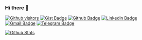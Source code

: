 ### Hi there 👋
[![Github visitors](https://visitor-badge.glitch.me/badge?page_id=alexssantos.visitor-badge)](https://github.com/alexssantos)
[![Gist Badge](https://img.shields.io/badge/-Gist-555859?style=flat-square&logo=Github&logoColor=white&link=https://gist.github.com/alexssantos)](https://gist.github.com/alexssantos)
[![Github Badge](https://img.shields.io/badge/-Github-000?style=flat-square&logo=Github&logoColor=white&link=https://github.com/alexssantos)](https://github.com/alexssantos)
[![Linkedin Badge](https://img.shields.io/badge/-LinkedIn-blue?style=flat-square&logo=Linkedin&logoColor=white&link=https://www.linkedin.com/in/alexssantos/)](https://www.linkedin.com/in/alexssantos/)
[![Gmail Badge](https://img.shields.io/badge/-Gmail-c14438?style=flat-square&logo=Gmail&logoColor=white&link=mailto:arkanjo.alex@hotmail.com)](mailto:arkanjo.alex@hotmail.com)
[![Telegram Badge](https://img.shields.io/badge/-Telegram-1ca0f1?style=flat-square&labelColor=1ca0f1&logo=telegram&logoColor=white&link=https://t.me/alexssantos0/)](https://t.me/alexssantos0/)

[![Github Stats](https://github-readme-stats.vercel.app/api?username=alexssantos&hide=[%22issues%22,%22prs%22,%22contribs%22]&show_icons=true&theme=default)](https://github.com/alexssantos)

<!--
**alexssantos/alexssantos** is a ✨ _special_ ✨ repository because its `README.md` (this file) appears on your GitHub profile.

Here are some ideas to get you started:

- 🔭 I’m currently working on ...
- 🌱 I’m currently learning ...
- 👯 I’m looking to collaborate on ...
- 🤔 I’m looking for help with ...
- 💬 Ask me about ...
- 📫 How to reach me: ...
- 😄 Pronouns: ...
- ⚡ Fun fact: ...
-->
